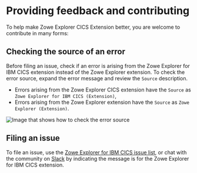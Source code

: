 # Providing feedback and contributing

To help make Zowe Explorer CICS Extension better, you are welcome to contribute in many forms:

## Checking the source of an error

Before filing an issue, check if an error is arising from the Zowe Explorer for IBM CICS extension instead of the Zowe Explorer extension. To check the error source, expand the error message and review the `Source` description.

- Errors arising from the Zowe Explorer CICS extension have the `Source` as `Zowe Explorer for IBM CICS (Extension)`,
- Errors arising from the Zowe Explorer extension have the `Source` as `Zowe Explorer (Extension)`.

![Image that shows how to check the error source](/v2.3.x/images/ze-cics/expand-error-cics.gif)

## Filing an issue

To file an issue, use the [Zowe Explorer for IBM CICS issue list](https://github.com/zowe/vscode-extension-for-cics/issues), or chat with the community on [Slack](https://openmainframeproject.slack.com/archives/CUVE37Z5F) by indicating the message is for the Zowe Explorer for IBM CICS extension.

